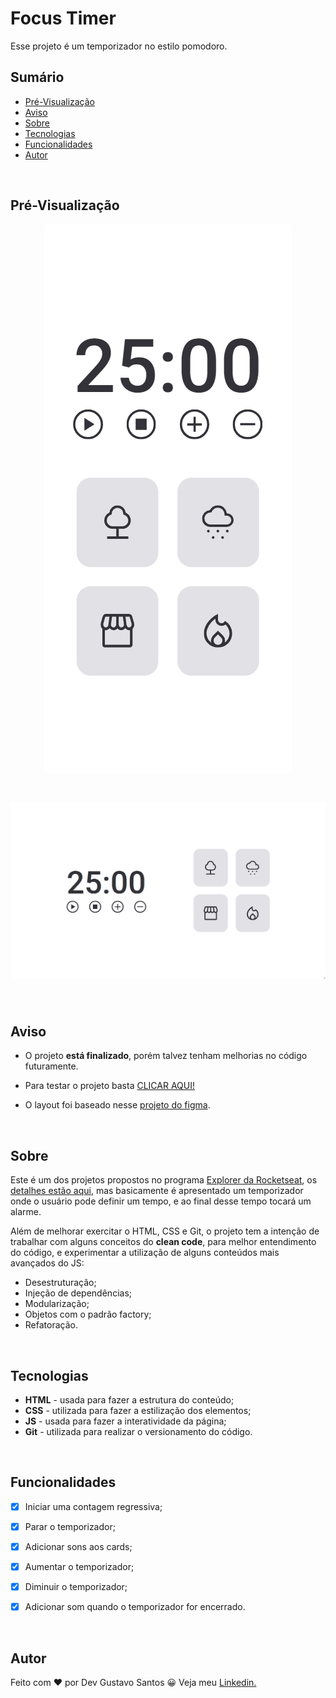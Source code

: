# Focus Timer

Esse projeto é um temporizador no estilo pomodoro.

## Sumário
- [Pré-Visualização](#pré-visualização)
- [Aviso](#aviso)
- [Sobre](#sobre)
- [Tecnologias](#tecnologias)
- [Funcionalidades](#funcionalidades)
- [Autor](#autor)

</br>

## Pré-Visualização

<h1 align="center" style="max-width: 412px; margin: auto;">
    <img src="./assets/image/preview/mobile.gif" alt="gif da versão mobile">
</h1>

<h1 align="center">
    <img src="./assets/image/preview/desktop.gif" alt="gif da versão desktop">
</h1>

</br>

## Aviso

- O projeto **está finalizado**, porém talvez tenham melhorias no código futuramente.

- Para testar o projeto basta [CLICAR AQUI!](https://devgustavosantos.github.io/focus-timer-2.0/)

- O layout foi baseado nesse [projeto do figma](https://www.figma.com/file/GcRnm4iTXRz19INHUmBZVQ/Stage-05-Focus-Timer-2.0-Copy).

</br>

## Sobre

Este é um dos projetos propostos no programa [Explorer da Rocketseat](https://www.rocketseat.com.br/explorer), os [detalhes estão aqui](https://efficient-sloth-d85.notion.site/FocusTimer-Vers-o-2-0-2e273fa9212a432eae6b51dda3c69594), mas basicamente é apresentado um temporizador onde o usuário pode definir um tempo, e ao final desse tempo tocará um alarme.

Além de melhorar exercitar o HTML, CSS e Git, o projeto tem a intenção de trabalhar com alguns conceitos do **clean code**, para melhor entendimento do código, e experimentar a utilização de alguns conteúdos mais avançados do JS:
- Desestruturação;
- Injeção de dependências;
- Modularização;
- Objetos com o padrão factory;
- Refatoração.

</br>

## Tecnologias

- **HTML** - usada para fazer a estrutura do conteúdo;
- **CSS** - utilizada para fazer a estilização dos elementos;
- **JS** - usada para fazer a interatividade da página;
- **Git** - utilizada para realizar o versionamento do código.

</br>

## Funcionalidades

- [x]  Iniciar uma contagem regressiva;
- [x]  Parar o temporizador;
- [x]  Adicionar sons aos cards;
- [x]  Aumentar o temporizador;
- [x]  Diminuir o temporizador;  
- [x]  Adicionar som quando o temporizador for encerrado.


</br>

## Autor

Feito com ❤ por Dev Gustavo Santos 😀 Veja meu [Linkedin.](https://www.linkedin.com/in/devgustavosantos/)
